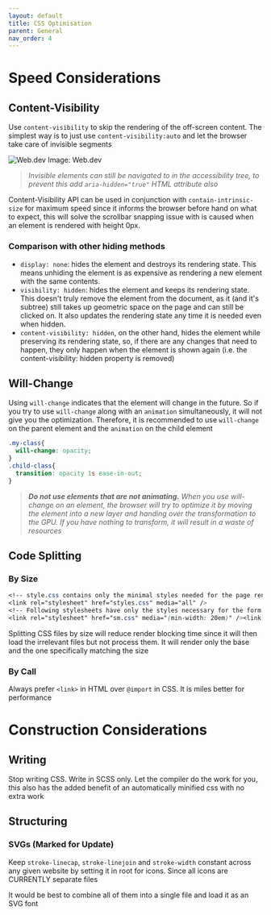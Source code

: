 ```yaml
---
layout: default
title: CSS Optimisation
parent: General
nav_order: 4
---
```


# Speed Considerations

## Content-Visibility
Use `content-visibility` to skip the rendering of the off-screen content.
The simplest way is to just use `content-visibility:auto` and let the browser take care of invisible segments

![Web.dev](https://web-dev.imgix.net/image/admin/v6WcSx9Fq76lCD0iqFCQ.jpg?auto=format&w=845)
Image: Web.dev

> *Invisible elements can still be navigated to in the accessibility tree, to prevent this add `aria-hidden="true"` HTML attribute also*

Content-Visibility API can be used in conjunction with `contain-intrinsic-size` for maximum speed since it informs the browser before hand on what to expect, this will solve the scrollbar snapping issue with is caused when an element is rendered with height 0px.

### Comparison with other hiding methods
- `display: none`: hides the element and destroys its rendering state. This means unhiding the element is as expensive as rendering a new element with the same contents.
- `visibility: hidden`: hides the element and keeps its rendering state. This doesn't truly remove the element from the document, as it (and it's subtree) still takes up geometric space on the page and can still be clicked on. It also updates the rendering state any time it is needed even when hidden.
- `content-visibility: hidden`, on the other hand, hides the element while preserving its rendering state, so, if there are any changes that need to happen, they only happen when the element is shown again (i.e. the content-visibility: hidden property is removed)

## Will-Change
Using `will-change` indicates that the element will change in the future.
So if you try to use `will-change` along with an `animation` simultaneously, it will not give you the optimization. Therefore, it is recommended to use `will-change` on the parent element and the `animation` on the child element
```css
.my-class{
  will-change: opacity;
}
.child-class{
  transition: opacity 1s ease-in-out;
}
```

> _**Do not use elements that are not animating.** When you use will-change on an element, the browser will try to optimize it by moving the element into a new layer and handing over the transformation to the GPU. If you have nothing to transform, it will result in a waste of resources_

## Code Splitting

### By Size
```css
<!-- style.css contains only the minimal styles needed for the page rendering -->
<link rel="stylesheet" href="styles.css" media="all" />
<!-- Following stylesheets have only the styles necessary for the form factor -->
<link rel="stylesheet" href="sm.css" media="(min-width: 20em)" /><link rel="stylesheet" href="md.css" media="(min-width: 64em)" /><link rel="stylesheet" href="lg.css" media="(min-width: 90em)" /><link rel="stylesheet" href="ex.css" media="(min-width: 120em)" /><link rel="stylesheet" href="print.css" media="print" />
```
Splitting CSS files by size will reduce render blocking time since it will then load the irrelevant files but not process them. It will render only the base and the one specifically matching the size

### By Call
Always prefer `<link>` in HTML over `@import` in CSS. It is miles better for performance


# Construction Considerations

## Writing
Stop writing CSS. Write in SCSS only. Let the compiler do the work for you, this also has the added benefit of an automatically minified css with no extra work

## Structuring

### SVGs (Marked for Update)
Keep `stroke-linecap`, `stroke-linejoin` and `stroke-width` constant across any given website by setting it in root for icons. Since all icons are CURRENTLY separate files

It would be best to combine all of them into a single file and load it as an SVG font